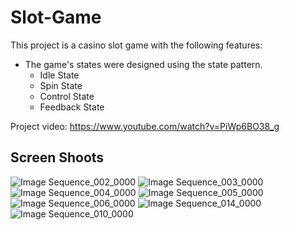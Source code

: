# Slot-Game
This project is a casino slot game with the following features:
- The game's states were designed using the state pattern.
  - Idle State
  - Spin State
  - Control State
  - Feedback State
    


Project video: https://www.youtube.com/watch?v=PiWp6BO38_g
## Screen Shoots
![Image Sequence_002_0000](https://github.com/mberkayersoy/Slot-Game/assets/76611569/0a156a2d-22f8-4609-ae11-fcd6ec705f12)
![Image Sequence_003_0000](https://github.com/mberkayersoy/Slot-Game/assets/76611569/0c029baa-1917-45c6-b64f-97ab155ea895)
![Image Sequence_004_0000](https://github.com/mberkayersoy/Slot-Game/assets/76611569/fe81cb7d-c5b1-44d9-ab87-aeaece97133b)
![Image Sequence_005_0000](https://github.com/mberkayersoy/Slot-Game/assets/76611569/7fdfe99d-9637-424e-9f17-e72089baab77)
![Image Sequence_006_0000](https://github.com/mberkayersoy/Slot-Game/assets/76611569/39ea56d4-25c4-4f54-96cb-26fa0c3a54e2)
![Image Sequence_014_0000](https://github.com/mberkayersoy/Slot-Game/assets/76611569/14035b90-21fe-4716-ae6d-c0ddb2dcf8b0)
![Image Sequence_010_0000](https://github.com/mberkayersoy/Slot-Game/assets/76611569/e207307a-8030-4a41-915c-3ad983b8a1bc)





